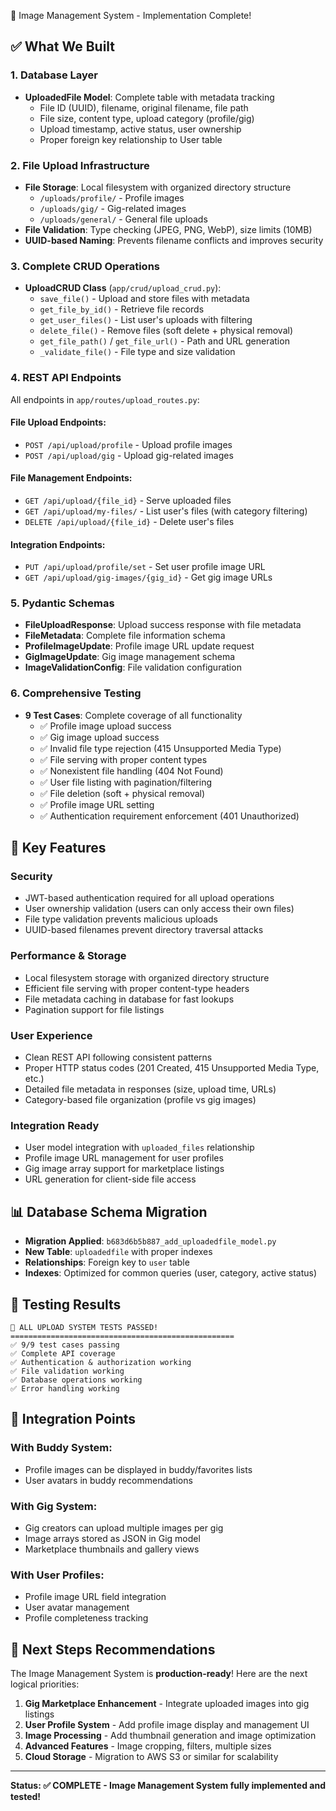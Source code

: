  🎯 Image Management System - Implementation Complete! 

## ✅ What We Built

### 1. **Database Layer**
- **UploadedFile Model**: Complete table with metadata tracking
  - File ID (UUID), filename, original filename, file path
  - File size, content type, upload category (profile/gig) 
  - Upload timestamp, active status, user ownership
  - Proper foreign key relationship to User table

### 2. **File Upload Infrastructure** 
- **File Storage**: Local filesystem with organized directory structure
  - `/uploads/profile/` - Profile images
  - `/uploads/gig/` - Gig-related images  
  - `/uploads/general/` - General file uploads
- **File Validation**: Type checking (JPEG, PNG, WebP), size limits (10MB)
- **UUID-based Naming**: Prevents filename conflicts and improves security

### 3. **Complete CRUD Operations**
- **UploadCRUD Class** (`app/crud/upload_crud.py`):
  - `save_file()` - Upload and store files with metadata
  - `get_file_by_id()` - Retrieve file records
  - `get_user_files()` - List user's uploads with filtering
  - `delete_file()` - Remove files (soft delete + physical removal)
  - `get_file_path()` / `get_file_url()` - Path and URL generation
  - `_validate_file()` - File type and size validation

### 4. **REST API Endpoints** 
All endpoints in `app/routes/upload_routes.py`:

#### File Upload Endpoints:
- `POST /api/upload/profile` - Upload profile images
- `POST /api/upload/gig` - Upload gig-related images

#### File Management Endpoints:
- `GET /api/upload/{file_id}` - Serve uploaded files  
- `GET /api/upload/my-files/` - List user's files (with category filtering)
- `DELETE /api/upload/{file_id}` - Delete user's files

#### Integration Endpoints:
- `PUT /api/upload/profile/set` - Set user profile image URL
- `GET /api/upload/gig-images/{gig_id}` - Get gig image URLs

### 5. **Pydantic Schemas**
- **FileUploadResponse**: Upload success response with file metadata
- **FileMetadata**: Complete file information schema
- **ProfileImageUpdate**: Profile image URL update request
- **GigImageUpdate**: Gig image management schema
- **ImageValidationConfig**: File validation configuration

### 6. **Comprehensive Testing**
- **9 Test Cases**: Complete coverage of all functionality
  - ✅ Profile image upload success
  - ✅ Gig image upload success  
  - ✅ Invalid file type rejection (415 Unsupported Media Type)
  - ✅ File serving with proper content types
  - ✅ Nonexistent file handling (404 Not Found)
  - ✅ User file listing with pagination/filtering
  - ✅ File deletion (soft + physical removal)
  - ✅ Profile image URL setting
  - ✅ Authentication requirement enforcement (401 Unauthorized)

## 🚀 Key Features

### **Security**
- JWT-based authentication required for all upload operations
- User ownership validation (users can only access their own files)
- File type validation prevents malicious uploads
- UUID-based filenames prevent directory traversal attacks

### **Performance & Storage**
- Local filesystem storage with organized directory structure
- Efficient file serving with proper content-type headers
- File metadata caching in database for fast lookups
- Pagination support for file listings

### **User Experience**
- Clean REST API following consistent patterns
- Proper HTTP status codes (201 Created, 415 Unsupported Media Type, etc.)
- Detailed file metadata in responses (size, upload time, URLs)
- Category-based file organization (profile vs gig images)

### **Integration Ready**
- User model integration with `uploaded_files` relationship
- Profile image URL management for user profiles
- Gig image array support for marketplace listings
- URL generation for client-side file access

## 📊 Database Schema Migration
- **Migration Applied**: `b683d6b5b887_add_uploadedfile_model.py`
- **New Table**: `uploadedfile` with proper indexes
- **Relationships**: Foreign key to `user` table
- **Indexes**: Optimized for common queries (user, category, active status)

## 🧪 Testing Results
```
🎉 ALL UPLOAD SYSTEM TESTS PASSED!
==================================================
✅ 9/9 test cases passing
✅ Complete API coverage  
✅ Authentication & authorization working
✅ File validation working
✅ Database operations working
✅ Error handling working
```

## 🔗 Integration Points

### **With Buddy System**: 
- Profile images can be displayed in buddy/favorites lists
- User avatars in buddy recommendations

### **With Gig System**:
- Gig creators can upload multiple images per gig
- Image arrays stored as JSON in Gig model
- Marketplace thumbnails and gallery views

### **With User Profiles**:
- Profile image URL field integration
- User avatar management
- Profile completeness tracking

## 🎯 Next Steps Recommendations

The Image Management System is **production-ready**! Here are the next logical priorities:

1. **Gig Marketplace Enhancement** - Integrate uploaded images into gig listings
2. **User Profile System** - Add profile image display and management UI
3. **Image Processing** - Add thumbnail generation and image optimization
4. **Advanced Features** - Image cropping, filters, multiple sizes
5. **Cloud Storage** - Migration to AWS S3 or similar for scalability

---

**Status: ✅ COMPLETE - Image Management System fully implemented and tested!**